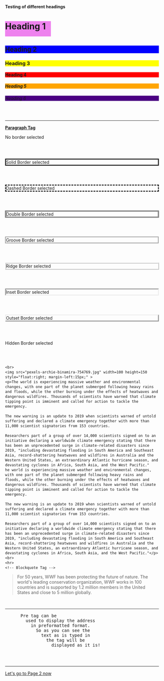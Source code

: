 <!DOCTYPE html>
<html>
  <head>
    
  </head>
  
  <body>
    <!-- The code starts here -->
    <!-- Heading Tag -->
    <b> Testing of different headings</b>
    <h1 style="height: 50px; width:150px;background-color:Violet;">Heading 1</h1>
    <h2 style="background-color:Blue;">Heading 2</h2>
    <h3 style="background-color:Yellow;">Heading 3</h3>
    <h4 style="background-color:Red;">Heading 4</h4>
    <h5 style="background-color:Orange;">Heading 5</h5>
    <h6 style="background-color:Indigo;">Heading 6</h6>
    <br>
    <hr>
    <!-- Paragraph Tag -->
    <b> <u>Paragraph Tag </u></b>
    <p style="border-style:none;">No border selected</p><br><br>
	<p style="border-style:solid;">Solid Border selected</p><br><br>
	<p style="border-style:dashed;">Dashed Border selected</p><br><br>
	<p style="border-style:double;">Double Border selected</p><br><br>
	<p style="border-style:groove;">Groove Border selected</p><br><br>
	<p style="border-style:ridge;">Ridge Border selected</p><br><br>
	<p style="border-style:inset;">Inset Border selected</p><br><br>
	<p style="border-style:outset;">Outset Border selected</p><br><br>
	<p style="border-style:hidden;">Hidden Border selected</p><br><br>
	
	<br>
	<img src="pexels-archie-binamira-754769.jpg" width=100 height=150 style="float:right; margin-left:15px;" >
	<p>The world is experiencing massive weather and environmental changes, with one part of the planet submerged following heavy rains and floods, while the other burning under the effects of heatwaves and dangerous wildfires. Thousands of scientists have warned that climate tipping point is imminent and called for action to tackle the emergency.
	
	The new warning is an update to 2019 when scientists warned of untold suffering and declared a climate emergency together with more than 11,000 scientist signatories from 153 countries.
	
	Researchers part of a group of over 14,000 scientists signed on to an initiative declaring a worldwide climate emergency stating that there has been an unprecedented surge in climate-related disasters since 2019, "including devastating flooding in South America and Southeast Asia, record-shattering heatwaves and wildfires in Australia and the Western United States, an extraordinary Atlantic hurricane season, and devastating cyclones in Africa, South Asia, and the West Pacific."
	he world is experiencing massive weather and environmental changes, with one part of the planet submerged following heavy rains and floods, while the other burning under the effects of heatwaves and dangerous wildfires. Thousands of scientists have warned that climate tipping point is imminent and called for action to tackle the emergency.
	
	The new warning is an update to 2019 when scientists warned of untold suffering and declared a climate emergency together with more than 11,000 scientist signatories from 153 countries.
	
	Researchers part of a group of over 14,000 scientists signed on to an initiative declaring a worldwide climate emergency stating that there has been an unprecedented surge in climate-related disasters since 2019, "including devastating flooding in South America and Southeast Asia, record-shattering heatwaves and wildfires in Australia and the Western United States, an extraordinary Atlantic hurricane season, and devastating cyclones in Africa, South Asia, and the West Pacific."</p>
    <br>
    <hr>
    <!-- Blockquote Tag -->
  <blockquote>
    For 50 years, WWF has been protecting the future of nature. The world's leading conservation organization, WWF works in 100 countries and is supported by 1.2 million members in the United States and close to 5 million globally.
  </blockquote>
  <br>
  <hr>
    <!-- Pre Tag -->
    <pre>
      Pre tag can be 
        used to display the address 
          in preformatted format. 
            So as you can see the 
              text as is typed in 
                the tag will be 
                  displayed as it is!
    </pre>
    <br>
    <hr>
    <!-- Hyperlink Tag -->
    <a href="page2.md">Let's go to Page 2 now</a>

  </body>
</html>
